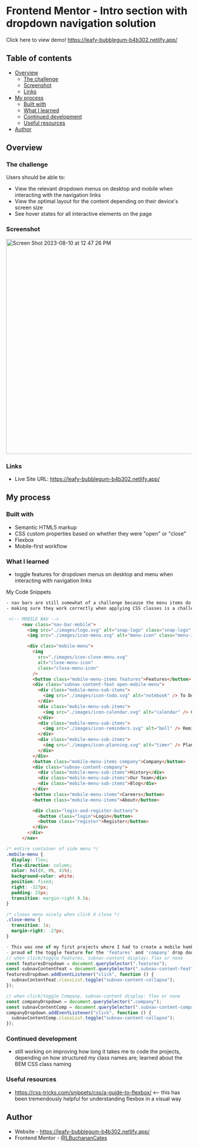 # Frontend Mentor - Intro section with dropdown navigation solution

Click here to view demo! https://leafy-bubblegum-b4b302.netlify.app/

## Table of contents

- [Overview](#overview)
  - [The challenge](#the-challenge)
  - [Screenshot](#screenshot)
  - [Links](#links)
- [My process](#my-process)
  - [Built with](#built-with)
  - [What I learned](#what-i-learned)
  - [Continued development](#continued-development)
  - [Useful resources](#useful-resources)
- [Author](#author)

## Overview

### The challenge

Users should be able to:

- View the relevant dropdown menus on desktop and mobile when interacting with the navigation links
- View the optimal layout for the content depending on their device's screen size
- See hover states for all interactive elements on the page

### Screenshot

<img width="582" alt="Screen Shot 2023-08-10 at 12 47 26 PM" src="https://github.com/LBuchananCates/drop-down-nav/assets/100169368/fee04776-4337-4f40-beae-33d731a3d99d">

### Links

- Live Site URL: https://leafy-bubblegum-b4b302.netlify.app/

## My process

### Built with

- Semantic HTML5 markup
- CSS custom properties based on whether they were "open" or "close"
- Flexbox
- Mobile-first workflow


### What I learned

- toggle features for dropdown menus on desktop and menu when interacting with navigation links

My Code Snippets

```html
- nav bars are still somewhat of a challenge because the menu items do not always look identical in mobile and desktop view
- making sure they work correctly when applying CSS classes is a challenge because organization and clear-to-understand names are crucial; in previous coding projects of mine, I had to delete all of my code and start from the beginning because my class names were not clear or followed a consistent pattern

 <!-- MOBILE NAV -->
      <nav class="nav-bar-mobile">
        <img src="./images/logo.svg" alt="snap-logo" class="snap-logo" />
        <img src="./images/icon-menu.svg" alt="menu-icon" class="menu-icon" />

        <div class="mobile-menu">
          <img
            src="./images/icon-close-menu.svg"
            alt="close-menu-icon"
            class="close-menu-icon"
          />
          <button class="mobile-menu-items features">Features</button>
          <div class="subnav-content-feat open-mobile-menu">
            <div class="mobile-menu-sub-items">
              <img src="./images/icon-todo.svg" alt="notebook" /> To Do List
            </div>
            <div class="mobile-menu-sub-items">
              <img src="./images/icon-calendar.svg" alt="calendar" /> Calendar
            </div>
            <div class="mobile-menu-sub-items">
              <img src="./images/icon-reminders.svg" alt="bell" /> Reminders
            </div>
            <div class="mobile-menu-sub-items">
              <img src="./images/icon-planning.svg" alt="timer" /> Planning
            </div>
          </div>
          <button class="mobile-menu-items company">Company</button>
          <div class="subnav-content-company">
            <div class="mobile-menu-sub-items">History</div>
            <div class="mobile-menu-sub-items">Our Team</div>
            <div class="mobile-menu-sub-items">Blog</div>
          </div>
          <button class="mobile-menu-items">Careers</button>
          <button class="mobile-menu-items">About</button>

          <div class="login-and-register-buttons">
            <button class="login">Login</button>
            <button class="register">Register</button>
          </div>
        </div>
      </nav>
```
```css
/* entire container of side menu */
.mobile-menu {
  display: flex;
  flex-direction: column;
  color: hsl(0, 0%, 41%);
  background-color: white;
  position: fixed;
  right: -327px;
  padding: 25px;
  transition: margin-right 0.5s;
}

/* closes menu nicely when click X close */
.close-menu {
  transition: 1s;
  margin-right: -27px;
}
```
```js
- This was one of my first projects where I had to create a mobile hamburger menu and a regular desktop menu (depending on screen sizes); this was a challenge because my html needed to contain class names for both mobile and desktop because the appearance would be different
- proud of the toggle feature for the 'features' and 'company' drop downs in mobile
// when click/toggle Features, subnav-content display: flex or none
const featuresDropdown = document.querySelector(".features");
const subnavContentFeat = document.querySelector(".subnav-content-feat");
featuresDropdown.addEventListener("click", function () {
  subnavContentFeat.classList.toggle("subnav-content-collapse");
});

// when click/toggle Company, subnav-content display: flex or none
const companyDropdown = document.querySelector(".company");
const subnavContentComp = document.querySelector(".subnav-content-company");
companyDropdown.addEventListener("click", function () {
  subnavContentComp.classList.toggle("subnav-content-collapse");
});
```

### Continued development

- still working on improving how long it takes me to code the projects, depending on how structured my class names are; learned about the BEM CSS class naming 

### Useful resources

- https://css-tricks.com/snippets/css/a-guide-to-flexbox/ <-- this has been tremendously helpful for understanding flexbox in a visual way

## Author

- Website - https://leafy-bubblegum-b4b302.netlify.app/
- Frontend Mentor - [@LBuchananCates](https://www.frontendmentor.io/profile/lbuchanancates)
